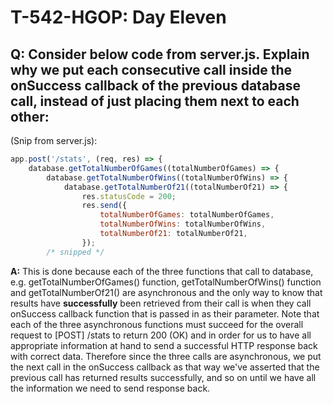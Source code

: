 # T-542-HGOP: Day Eleven

## **Q:** Consider below code from server.js. Explain why we put each consecutive call inside the onSuccess callback of the previous database call, instead of just placing them next to each other:
(Snip from server.js):
```javascript
app.post('/stats', (req, res) => {
    database.getTotalNumberOfGames((totalNumberOfGames) => {
        database.getTotalNumberOfWins((totalNumberOfWins) => {
            database.getTotalNumberOf21((totalNumberOf21) => {
                res.statusCode = 200;
                res.send({
                    totalNumberOfGames: totalNumberOfGames,
                    totalNumberOfWins: totalNumberOfWins,
                    totalNumberOf21: totalNumberOf21,
                });
        /* snipped */
```

**A:** This is done because each of the three functions that call to database, e.g. getTotalNumberOfGames() function, getTotalNumberOfWins() function and getTotalNumberOf21() are asynchronous and the only way to know that results have **successfully** been retrieved from their call is when they call onSuccess callback function that is passed in as their parameter. Note that each of the three asynchronous functions must succeed for the overall request to [POST] /stats to return 200 (OK) and in order for us to have all appropriate information at hand to send a successful HTTP response back with correct data. Therefore since the three calls are asynchronous, we put the next call in the onSuccess callback as that way we've asserted that the previous call has returned results successfully, and so on until we have all the information we need to send response back.
